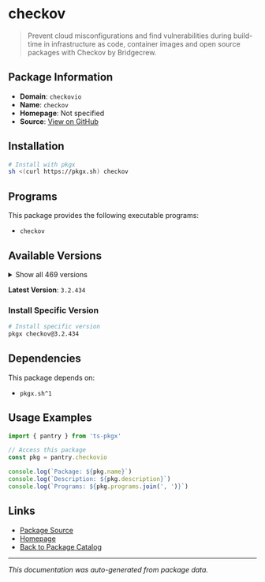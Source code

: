 # checkov

> Prevent cloud misconfigurations and find vulnerabilities during build-time in infrastructure as code, container images and open source packages with Checkov by Bridgecrew.

## Package Information

- **Domain**: `checkovio`
- **Name**: `checkov`
- **Homepage**: Not specified
- **Source**: [View on GitHub](https://github.com/pkgxdev/pantry/tree/main/projects/checkov.io/package.yml)

## Installation

```bash
# Install with pkgx
sh <(curl https://pkgx.sh) checkov
```

## Programs

This package provides the following executable programs:

- `checkov`

## Available Versions

<details>
<summary>Show all 469 versions</summary>

- `3.2.434`, `3.2.433`, `3.2.432`, `3.2.431`, `3.2.430`
- `3.2.429`, `3.2.428`, `3.2.427`, `3.2.426`, `3.2.425`
- `3.2.424`, `3.2.423`, `3.2.422`, `3.2.421`, `3.2.420`
- `3.2.419`, `3.2.418`, `3.2.417`, `3.2.416`, `3.2.415`
- `3.2.414`, `3.2.413`, `3.2.412`, `3.2.411`, `3.2.410`
- `3.2.409`, `3.2.408`, `3.2.407`, `3.2.406`, `3.2.405`
- `3.2.404`, `3.2.403`, `3.2.402`, `3.2.401`, `3.2.400`
- `3.2.399`, `3.2.398`, `3.2.397`, `3.2.396`, `3.2.395`
- `3.2.394`, `3.2.393`, `3.2.392`, `3.2.391`, `3.2.390`
- `3.2.389`, `3.2.388`, `3.2.387`, `3.2.386`, `3.2.385`
- `3.2.384`, `3.2.383`, `3.2.382`, `3.2.381`, `3.2.380`
- `3.2.379`, `3.2.378`, `3.2.377`, `3.2.376`, `3.2.374`
- `3.2.373`, `3.2.372`, `3.2.370`, `3.2.369`, `3.2.368`
- `3.2.367`, `3.2.366`, `3.2.365`, `3.2.364`, `3.2.363`
- `3.2.362`, `3.2.361`, `3.2.360`, `3.2.359`, `3.2.358`
- `3.2.357`, `3.2.356`, `3.2.355`, `3.2.354`, `3.2.353`
- `3.2.352`, `3.2.351`, `3.2.350`, `3.2.349`, `3.2.348`
- `3.2.347`, `3.2.346`, `3.2.345`, `3.2.344`, `3.2.343`
- `3.2.342`, `3.2.341`, `3.2.340`, `3.2.339`, `3.2.337`
- `3.2.336`, `3.2.335`, `3.2.334`, `3.2.333`, `3.2.332`
- `3.2.331`, `3.2.330`, `3.2.329`, `3.2.328`, `3.2.327`
- `3.2.326`, `3.2.325`, `3.2.324`, `3.2.322`, `3.2.321`
- `3.2.320`, `3.2.319`, `3.2.318`, `3.2.317`, `3.2.316`
- `3.2.315`, `3.2.314`, `3.2.313`, `3.2.312`, `3.2.311`
- `3.2.310`, `3.2.309`, `3.2.308`, `3.2.307`, `3.2.306`
- `3.2.305`, `3.2.304`, `3.2.303`, `3.2.302`, `3.2.301`
- `3.2.300`, `3.2.299`, `3.2.298`, `3.2.297`, `3.2.296`
- `3.2.295`, `3.2.294`, `3.2.293`, `3.2.292`, `3.2.291`
- `3.2.290`, `3.2.289`, `3.2.288`, `3.2.287`, `3.2.286`
- `3.2.285`, `3.2.284`, `3.2.283`, `3.2.282`, `3.2.281`
- `3.2.280`, `3.2.279`, `3.2.278`, `3.2.277`, `3.2.276`
- `3.2.275`, `3.2.274`, `3.2.273`, `3.2.272`, `3.2.271`
- `3.2.270`, `3.2.269`, `3.2.268`, `3.2.267`, `3.2.266`
- `3.2.265`, `3.2.264`, `3.2.263`, `3.2.262`, `3.2.261`
- `3.2.260`, `3.2.259`, `3.2.258`, `3.2.257`, `3.2.256`
- `3.2.255`, `3.2.254`, `3.2.253`, `3.2.252`, `3.2.251`
- `3.2.250`, `3.2.249`, `3.2.248`, `3.2.247`, `3.2.246`
- `3.2.245`, `3.2.244`, `3.2.243`, `3.2.242`, `3.2.241`
- `3.2.240`, `3.2.239`, `3.2.238`, `3.2.237`, `3.2.236`
- `3.2.235`, `3.2.234`, `3.2.233`, `3.2.232`, `3.2.231`
- `3.2.230`, `3.2.229`, `3.2.228`, `3.2.227`, `3.2.226`
- `3.2.225`, `3.2.224`, `3.2.223`, `3.2.222`, `3.2.221`
- `3.2.220`, `3.2.219`, `3.2.218`, `3.2.217`, `3.2.216`
- `3.2.215`, `3.2.214`, `3.2.213`, `3.2.212`, `3.2.211`
- `3.2.210`, `3.2.209`, `3.2.208`, `3.2.207`, `3.2.206`
- `3.2.205`, `3.2.204`, `3.2.203`, `3.2.202`, `3.2.201`
- `3.2.200`, `3.2.199`, `3.2.198`, `3.2.197`, `3.2.196`
- `3.2.195`, `3.2.194`, `3.2.193`, `3.2.192`, `3.2.191`
- `3.2.190`, `3.2.189`, `3.2.188`, `3.2.187`, `3.2.186`
- `3.2.185`, `3.2.184`, `3.2.183`, `3.2.182`, `3.2.181`
- `3.2.180`, `3.2.179`, `3.2.178`, `3.2.177`, `3.2.176`
- `3.2.175`, `3.2.174`, `3.2.173`, `3.2.172`, `3.2.171`
- `3.2.170`, `3.2.169`, `3.2.168`, `3.2.167`, `3.2.166`
- `3.2.165`, `3.2.164`, `3.2.163`, `3.2.162`, `3.2.161`
- `3.2.160`, `3.2.159`, `3.2.158`, `3.2.157`, `3.2.156`
- `3.2.155`, `3.2.154`, `3.2.153`, `3.2.152`, `3.2.151`
- `3.2.150`, `3.2.149`, `3.2.148`, `3.2.147`, `3.2.146`
- `3.2.145`, `3.2.144`, `3.2.143`, `3.2.141`, `3.2.140`
- `3.2.139`, `3.2.138`, `3.2.137`, `3.2.136`, `3.2.135`
- `3.2.134`, `3.2.133`, `3.2.132`, `3.2.131`, `3.2.130`
- `3.2.129`, `3.2.128`, `3.2.127`, `3.2.126`, `3.2.125`
- `3.2.124`, `3.2.123`, `3.2.122`, `3.2.120`, `3.2.116`
- `3.2.115`, `3.2.114`, `3.2.113`, `3.2.112`, `3.2.111`
- `3.2.110`, `3.2.109`, `3.2.108`, `3.2.107`, `3.2.106`
- `3.2.105`, `3.2.104`, `3.2.103`, `3.2.102`, `3.2.101`
- `3.2.100`, `3.2.99`, `3.2.98`, `3.2.97`, `3.2.96`
- `3.2.95`, `3.2.94`, `3.2.93`, `3.2.92`, `3.2.91`
- `3.2.90`, `3.2.89`, `3.2.88`, `3.2.87`, `3.2.86`
- `3.2.85`, `3.2.84`, `3.2.83`, `3.2.82`, `3.2.81`
- `3.2.80`, `3.2.79`, `3.2.78`, `3.2.77`, `3.2.76`
- `3.2.75`, `3.2.74`, `3.2.73`, `3.2.72`, `3.2.71`
- `3.2.70`, `3.2.69`, `3.2.68`, `3.2.67`, `3.2.66`
- `3.2.65`, `3.2.64`, `3.2.63`, `3.2.62`, `3.2.61`
- `3.2.60`, `3.2.59`, `3.2.58`, `3.2.57`, `3.2.56`
- `3.2.55`, `3.2.54`, `3.2.53`, `3.2.52`, `3.2.51`
- `3.2.50`, `3.2.49`, `3.2.48`, `3.2.47`, `3.2.46`
- `3.2.45`, `3.2.44`, `3.2.43`, `3.2.42`, `3.2.41`
- `3.2.40`, `3.2.39`, `3.2.38`, `3.2.37`, `3.2.36`
- `3.2.35`, `3.2.34`, `3.2.33`, `3.2.32`, `3.2.31`
- `3.2.30`, `3.2.29`, `3.2.28`, `3.2.27`, `3.2.26`
- `3.2.25`, `3.2.24`, `3.2.23`, `3.2.22`, `3.2.21`
- `3.2.20`, `3.2.19`, `3.2.18`, `3.2.17`, `3.2.16`
- `3.2.15`, `3.2.14`, `3.2.13`, `3.2.12`, `3.2.11`
- `3.2.10`, `3.2.9`, `3.2.8`, `3.2.7`, `3.2.6`
- `3.2.5`, `3.2.4`, `3.2.3`, `3.2.2`, `3.2.1`
- `3.2.0`, `3.1.72`, `3.1.71`, `3.1.70`, `3.1.69`
- `3.1.68`, `3.1.67`, `3.1.66`, `3.1.65`, `3.1.64`
- `3.1.63`, `3.1.62`, `3.1.61`, `3.1.60`, `3.1.59`
- `3.1.58`, `3.1.57`, `3.1.56`, `3.1.55`, `3.1.54`
- `3.1.53`, `3.1.52`, `3.1.51`, `3.1.50`, `3.1.49`
- `3.1.48`, `3.1.47`, `3.1.46`, `3.1.45`, `3.1.44`
- `3.1.43`, `3.1.42`, `3.1.41`, `3.1.40`, `3.1.39`
- `3.1.38`, `3.1.37`, `3.1.36`, `3.1.35`, `3.1.34`
- `3.1.33`, `3.1.32`, `3.1.31`, `3.1.30`

</details>

**Latest Version**: `3.2.434`

### Install Specific Version

```bash
# Install specific version
pkgx checkov@3.2.434
```

## Dependencies

This package depends on:

- `pkgx.sh^1`

## Usage Examples

```typescript
import { pantry } from 'ts-pkgx'

// Access this package
const pkg = pantry.checkovio

console.log(`Package: ${pkg.name}`)
console.log(`Description: ${pkg.description}`)
console.log(`Programs: ${pkg.programs.join(', ')}`)
```

## Links

- [Package Source](https://github.com/pkgxdev/pantry/tree/main/projects/checkov.io/package.yml)
- [Homepage](#)
- [Back to Package Catalog](../package-catalog.md)

---

*This documentation was auto-generated from package data.*
